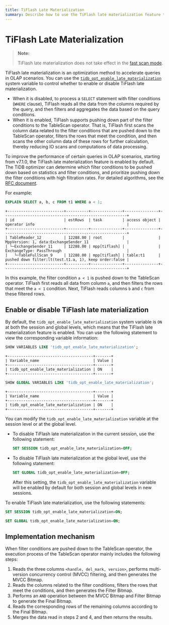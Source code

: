 ```yaml
---
title: TiFlash Late Materialization
summary: Describe how to use the TiFlash late materialization feature to accelerate queries in OLAP scenarios.
---
```


# TiFlash Late Materialization

> **Note:**
>
> TiFlash late materialization does not take effect in the [fast scan mode](/tiflash/use-fastscan.md).

TiFlash late materialization is an optimization method to accelerate queries in OLAP scenarios. You can use the [`tidb_opt_enable_late_materialization`](/system-variables.md#tidb_opt_enable_late_materialization-new-in-v700) system variable to control whether to enable or disable TiFlash late materialization.

- When it is disabled, to process a `SELECT` statement with filter conditions (`WHERE` clause), TiFlash reads all the data from the columns required by the query, and then filters and aggregates the data based on the query conditions.
- When it is enabled, TiFlash supports pushing down part of the filter conditions to the TableScan operator. That is, TiFlash first scans the column data related to the filter conditions that are pushed down to the TableScan operator, filters the rows that meet the condition, and then scans the other column data of these rows for further calculation, thereby reducing IO scans and computations of data processing.

To improve the performance of certain queries in OLAP scenarios, starting from v7.1.0, the TiFlash late materialization feature is enabled by default. The TiDB optimizer can determine which filter conditions to be pushed down based on statistics and filter conditions, and prioritize pushing down the filter conditions with high filtration rates. For detailed algorithms, see the [RFC document](https://github.com/pingcap/tidb/tree/release-8.5/docs/design/2022-12-06-support-late-materialization.md).

For example:

```sql
EXPLAIN SELECT a, b, c FROM t1 WHERE a < 1;
```

```
+-------------------------+----------+--------------+---------------+-------------------------------------------------------+
| id                      | estRows  | task         | access object | operator info                                         |
+-------------------------+----------+--------------+---------------+-------------------------------------------------------+
| TableReader_12          | 12288.00 | root         |               | MppVersion: 1, data:ExchangeSender_11                 |
| └─ExchangeSender_11     | 12288.00 | mpp[tiflash] |               | ExchangeType: PassThrough                             |
|   └─TableFullScan_9     | 12288.00 | mpp[tiflash] | table:t1      | pushed down filter:lt(test.t1.a, 1), keep order:false |
+-------------------------+----------+--------------+---------------+-------------------------------------------------------+
```

In this example, the filter condition `a < 1` is pushed down to the TableScan operator. TiFlash first reads all data from column `a`, and then filters the rows that meet the `a < 1` condition. Next, TiFlash reads columns `b` and `c` from these filtered rows.

## Enable or disable TiFlash late materialization

By default, the `tidb_opt_enable_late_materialization` system variable is `ON` at both the session and global levels, which means that the TiFlash late materialization feature is enabled. You can use the following statement to view the corresponding variable information:

```sql
SHOW VARIABLES LIKE 'tidb_opt_enable_late_materialization';
```

```
+--------------------------------------+-------+
| Variable_name                        | Value |
+--------------------------------------+-------+
| tidb_opt_enable_late_materialization | ON    |
+--------------------------------------+-------+
```

```sql
SHOW GLOBAL VARIABLES LIKE 'tidb_opt_enable_late_materialization';
```

```
+--------------------------------------+-------+
| Variable_name                        | Value |
+--------------------------------------+-------+
| tidb_opt_enable_late_materialization | ON    |
+--------------------------------------+-------+
```

You can modify the `tidb_opt_enable_late_materialization` variable at the session level or at the global level.

- To disable TiFlash late materialization in the current session, use the following statement:

    ```sql
    SET SESSION tidb_opt_enable_late_materialization=OFF;
    ```

- To disable TiFlash late materialization at the global level, use the following statement:

    ```sql
    SET GLOBAL tidb_opt_enable_late_materialization=OFF;
    ```

    After this setting, the `tidb_opt_enable_late_materialization` variable will be enabled by default for both session and global levels in new sessions.

To enable TiFlash late materialization, use the following statements:

```sql
SET SESSION tidb_opt_enable_late_materialization=ON;
```

```sql
SET GLOBAL tidb_opt_enable_late_materialization=ON;
```

## Implementation mechanism

When filter conditions are pushed down to the TableScan operator, the execution process of the TableScan operator mainly includes the following steps:

1. Reads the three columns `<handle, del_mark, version>`, performs multi-version concurrency control (MVCC) filtering, and then generates the MVCC Bitmap.
2. Reads the columns related to the filter conditions, filters the rows that meet the conditions, and then generates the Filter Bitmap.
3. Performs an `AND` operation between the MVCC Bitmap and Filter Bitmap to generate the Final Bitmap.
4. Reads the corresponding rows of the remaining columns according to the Final Bitmap.
5. Merges the data read in steps 2 and 4, and then returns the results.
